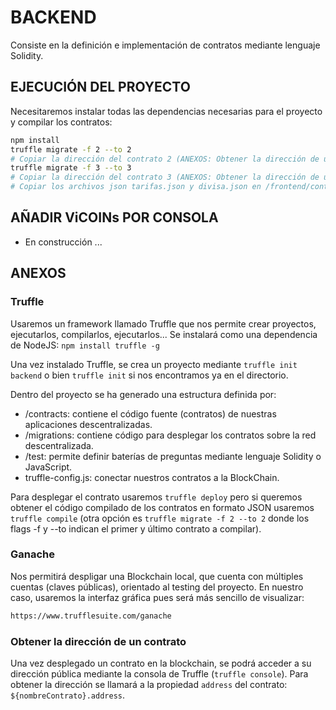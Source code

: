 # BACKEND

Consiste en la definición e implementación de contratos mediante lenguaje Solidity.

## EJECUCIÓN DEL PROYECTO

Necesitaremos instalar todas las dependencias necesarias para el proyecto y compilar los contratos:

```bash
npm install 
truffle migrate -f 2 --to 2
# Copiar la dirección del contrato 2 (ANEXOS: Obtener la dirección de un contrato) en la linea 59 del contrato /backend/contracts/tarifas.sol
truffle migrate -f 3 --to 3
# Copiar la dirección del contrato 3 (ANEXOS: Obtener la dirección de un contrato) en la linea 3 del archivo /frontend/js/app.js
# Copiar los archivos json tarifas.json y divisa.json en /frontend/contracts
```

## AÑADIR ViCOINs POR CONSOLA

- En construcción ...
<!--```bash
# Ponemos por defecto en la consola la cuenta con la que queremos desplegar los contratos
web3.eth.defaultAccount = ${direccionPropietario}
# Accedemos al primer contrato ObrasDeArte
ODA = await ObrasDeArte.deployed()
# Asignaremos el NFT al nuevo propietario propietario
ODA.safeMint(${direccionPropietario}, ${hashNFT_JSON_IPFS})
# Podremos comprobar que se ha creado si ejecutamos 
ODA.tokenURI(${tokenURI})
ODA.balanceOf(${direccion})
# Transferimos el el NFT con tokenID a la tienda
ODA.safeTransferFrom(${direccionPropietario}, ${direccionTienda}, ${tokenID}, {from: ${direccionPropietario}})
# Comprobamos en el contrato tienda para ver si existe el nuevo NFT
T = await tienda.deployed()
T.totalSales()
T.setPrice(${tokenId}, web3.utils.toBN("${priceNFT}"), {from: ${direccionPropietario}})
``` -->

## ANEXOS

### Truffle

Usaremos un framework llamado Truffle que nos permite crear proyectos, ejecutarlos, compilarlos, ejecutarlos... Se instalará como una dependencia de NodeJS: `npm install truffle -g `

Una vez instalado Truffle, se crea un proyecto mediante `truffle init backend` o bien `truffle init` si nos encontramos ya en el directorio.

Dentro del proyecto se ha generado una estructura definida por:
- /contracts: contiene el código fuente (contratos) de nuestras aplicaciones descentralizadas.
- /migrations: contiene código para desplegar los contratos sobre la red descentralizada.
- /test: permite definir baterías de preguntas mediante lenguaje Solidity o JavaScript.
- truffle-config.js: conectar nuestros contratos a la BlockChain.

Para desplegar el contrato usaremos `truffle deploy` pero si queremos obtener el código compilado de los contratos en formato JSON usaremos `truffle compile` (otra opción es `truffle migrate -f 2 --to 2` donde los flags -f y --to indican el primer y último contrato a compilar).

### Ganache

Nos permitirá despligar una Blockchain local, que cuenta con múltiples cuentas (claves públicas), orientado al testing del proyecto. En nuestro caso, usaremos la interfaz gráfica pues será más sencillo de visualizar:

```bash
https://www.trufflesuite.com/ganache
```

### Obtener la dirección de un contrato

Una vez desplegado un contrato en la blockchain, se podrá acceder a su dirección pública mediante la consola de Truffle (`truffle console`). Para obtener la dirección se llamará a la propiedad `address` del contrato: `${nombreContrato}.address`.
